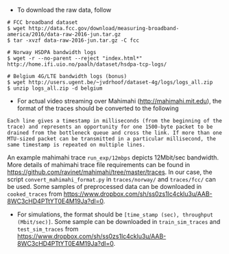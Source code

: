 - To download the raw data, follow

```
# FCC broadband dataset
$ wget http://data.fcc.gov/download/measuring-broadband-america/2016/data-raw-2016-jun.tar.gz
$ tar -xvzf data-raw-2016-jun.tar.gz -C fcc

# Norway HSDPA bandwidth logs
$ wget -r --no-parent --reject "index.html*" http://home.ifi.uio.no/paalh/dataset/hsdpa-tcp-logs/

# Belgium 4G/LTE bandwidth logs (bonus)
$ wget http://users.ugent.be/~jvdrhoof/dataset-4g/logs/logs_all.zip
$ unzip logs_all.zip -d belgium
```

- For actual video streaming over Mahimahi (http://mahimahi.mit.edu), the format of the traces should be converted to the following
```
Each line gives a timestamp in milliseconds (from the beginning of the
trace) and represents an opportunity for one 1500-byte packet to be
drained from the bottleneck queue and cross the link. If more than one
MTU-sized packet can be transmitted in a particular millisecond, the
same timestamp is repeated on multiple lines.
```
An example mahimahi trace `run_exp/12mbps` depicts 12Mbit/sec bandwidth. More details of mahimahi trace file requirements 
can be found in https://github.com/ravinet/mahimahi/tree/master/traces. In our case, the script `convert_mahimahi_format.py`
 in `traces/norway/` and `traces/fcc/` can be used. Some samples of preprocessed data can be downloaded in `cooked_traces`
  from https://www.dropbox.com/sh/ss0zs1lc4cklu3u/AAB-8WC3cHD4PTtYT0E4M19Ja?dl=0.

- For simulations, the format should be `[time_stamp (sec), throughput (Mbit/sec)]`. Some sample can be downloaded in
 `train_sim_traces` and `test_sim_traces` from https://www.dropbox.com/sh/ss0zs1lc4cklu3u/AAB-8WC3cHD4PTtYT0E4M19Ja?dl=0.